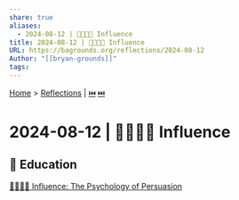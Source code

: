 ```yaml
---
share: true
aliases:
  - 2024-08-12 | 🍃🧠🤝🏼 Influence
title: 2024-08-12 | 🍃🧠🤝🏼 Influence
URL: https://bagrounds.org/reflections/2024-08-12
Author: "[[bryan-grounds]]"
tags: 
---
```

[Home](../index.md) > [Reflections](./index.md) | [⏮️](./2024-08-09.md) [⏭️](./2024-08-14.md)  
# 2024-08-12 | 🍃🧠🤝🏼 Influence  
## 🧠 Education  
[🍃🧠🤝🏼 Influence: The Psychology of Persuasion](../books/influence.md)